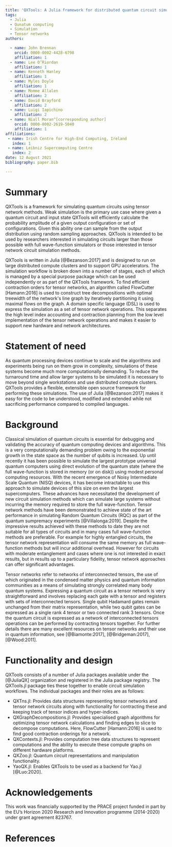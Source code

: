 ```yaml
---
title: 'QXTools: A Julia framework for distributed quantum circuit simulation'
tags:
  - Julia
  - Qunatum computing
  - Simulation
  - Tensor networks
authors:

  - name: John Brennan
    orcid: 0000-0002-4428-6798
    affiliation: 1
  - name: Lee O’Riordan
    affiliation: 1
  - name: Kenneth Hanley
    affiliation: 1
  - name: Myles Doyle
    affiliation: 1
  - name: Momme Allalen
    affiliation: 2
  - name: David Brayford
    affiliation: 2
  - name: Luigi Iapichino
    affiliation: 2
  - name: Niall Moran^[corresponding author]
    orcid: 0000-0002-2619-5040
    affiliation: 1
affiliations:
 - name: Irish Centre for High-End Computing, Ireland
   index: 1
 - name: Leibniz Supercomputing Centre
   index: 2
date: 12 August 2021
bibliography: paper.bib

---
```


# Summary

QXTools is a framework for simulating quantum circuits using tensor network methods.
Weak simulation is the primary use case where given a quantum circuit and input state
QXTools will efficiently calculate the probability amplitude of a given output configuration
or set of configurations. Given this ability one can sample from the output distribution using
random sampling approaches. QXTools is intended to be used by researchers interested in
simulating circuits larger than those possible with full wave-function simulators or those
interested in tensor network circuit simulation methods.

QXTools is written in Julia [@Bezanson:2017] and is designed to run on large distributed 
compute clusters and to support GPU accelerators. The simulation workflow is broken down into 
a number of stages, each of which is managed by a special purpose package which can be used 
independently or as part of the QXTools framework. To find efficient contraction orders for 
tensor networks, an algorithm called FlowCutter [Hamann:2016] is used to construct tree 
decompositions with optimal treewidth of the network's line graph by iteratively partitioning 
it using maximal flows on the graph. A domain specific language (DSL) is used to express the 
simulation as a set of tensor network operations. This separates the high level index 
accounting and contraction planning from the low level implementation of the tensor network 
operations and makes it easier to support new hardware and network architectures.

# Statement of need

As quantum processing devices continue to scale and the algorithms and experiments
being run on them grow in complexity, simulations of these systems become much
more computationally demanding. To reduce the turnaround time and
allow larger systems to be simulated it is necessary to move beyond single workstations
and use distributed compute clusters. QXTools provides a flexible, extensible open source
framework for performing these simulations. The use of Julia
[@Bezanson:2017] makes it easy for the code
to be understood, modified and extended while not sacrificing performance compared to
compiled languages.

# Background

Classical simulation of quantum circuits is essential for debugging and validating the accuracy of quantum computing devices and algorithms. This is a very computationally demanding problem owing to the exponential growth in the state space as the number of qubits is increased. Up until recently it has been possible to simulate the largest prototype universal quantum computers using direct evolution of the quantum state (where the full wave-function is stored in memory (or on disk)) using modest personal computing resources. With the recent emergence of Noisy Intermediate Scale Quantum (NISQ) devices, it has become intractable to use this approach to simulate devices of this size on even the largest supercomputers. These advances have necessitated the development of new circuit simulation methods which can simulate large systems without incurring the memory required to store the full wave-function. Tensor network methods have been demonstrated to achieve state of the art performance in simulating Random Quantum Circuits (RQC) as part of the quantum sumpremacy experiments [@Villalonga:2019]. Despite the impressive results achieved with these methods to date they are not suitable for all types of circuits and in many cases full wave-function methods are preferable. For example for highly entangled circuits, the tensor network representation will consume the same memory as full wave-function methods but will incur additional overhead. However for circuits with moderate entanglement and cases where one is not interested in exact results, but in results up to a particulary fidelity, tensor network approaches can offer significant advantages.

Tensor networks refer to networks of interconnected tensors, the use of which originated in the condensed matter physics and quantum information communities as a means of simulating strongly correlated many body quantum systems. Expressing a quantum circuit as a tensor network is very straightforward and involves replacing each gate with a tensor and registers with sets of interconnected tensors. Single qubit Hadamard gates remain unchanged from their matrix representation, while two qubit gates can be expressed as a single rank 4 tensor or two connected rank 3 tensors. Once the quantum circuit is expressed as a network of interconnected tensors operations can be performed by contracting tensors together. For further details there are many excellent resources on tensor networks and their use in quantum information, see [@Biamonte:2017], [@Bridgeman:2017], [@Wood:2011].

# Functionality and design

QXTools consists of a number of Julia packages available under the
[@JuliaQX] organization and registered in the Julia package registry.
The QXTools.jl package ties these together to
enable circuit simulation workflows. The individual packages and their
roles are as follows:

- QXTns.jl: Provides data structures representing tensor networks and tensor network
circuits along with functionality for contracting these and keeping track of tensor
indices and hyper-indices.
- QXGraphDecompositions.jl: Provides specialised graph algorithms for optimizing tensor 
network calculations and finding edges to slice to decompose computations. Here, 
FlowCutter [Hamann:2016] is used to find good contraction orderings for a network.
- QXContexts.jl: Provides computation tree data structures to represent computations
and the ability to execute these compute graphs on different hardware platforms.
- QXZoo.jl: Quantum circuit representations and manipulation functionality.
- YaoQX.jl: Enables QXTools to be used as a backend for Yao.jl [@Luo:2020].

# Acknowledgements

This work was financially supported by the PRACE project funded in part by the EU’s
Horizon 2020 Research and Innovation programme (2014-2020) under grant agreement 823767.

# References